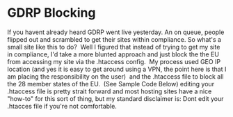 # GDRP Blocking
If you havent already heard GDRP went live yesterday. An on queue, people flipped out and scrambled to get their sites within compliance. So what's a small site like this to do?  Well I figured that instead of trying to get my site in compliance, I'd take a more blunted approach and just block the the EU from accessing my site via the .htaccess config.  My process used GEO IP location (and yes it is easy to get around using a VPN, the point here is that I am placing the responsibility on the user)  and the .htaccess file to block all the 28 member states of the EU.  (See Sample Code Below) editing your .htaccess file is pretty strait forward and most hosting sites have a nice "how-to" for this sort of thing, but my standard disclaimer is: Dont edit your .htacces file if you're not comfortable.
